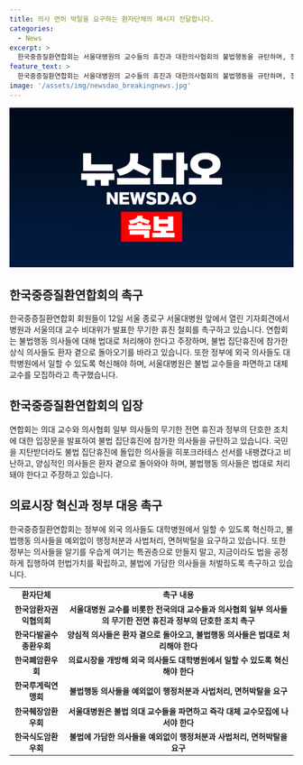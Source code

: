 ```yaml
---
title: 의사 면허 박탈을 요구하는 환자단체의 메시지 전달합니다.
categories:
  - News
excerpt: >
  한국중증질환연합회는 서울대병원의 교수들의 휴진과 대한의사협회의 불법행동을 규탄하며, 정부에게 불법행동을 처벌하고 외국 의사들을 대학병원에서 일할 수 있도록 혁신해야 한다고 촉구했다. 또한, 불법 의대 교수들을 파면하고 대체 교수를 모집해야 하며, 의료시장을 개방해 외국 의사들이 일할 수 있도록 해야 한다고 주장했다. 연합회는 불법에 가담한 의사들에 대한 행정처분과 사법처리, 면허박탈을 요구했다. 이에 대한 국민의 이목이 집중되고 있다.
feature_text: >
  한국중증질환연합회는 서울대병원의 교수들의 휴진과 대한의사협회의 불법행동을 규탄하며, 정부에게 불법행동을 처벌하고 외국 의사들을 대학병원에서 일할 수 있도록 혁신해야 한다고 촉구했다. 또한, 불법 의대 교수들을 파면하고 대체 교수를 모집해야 하며, 의료시장을 개방해 외국 의사들이 일할 수 있도록 해야 한다고 주장했다. 연합회는 불법에 가담한 의사들에 대한 행정처분과 사법처리, 면허박탈을 요구했다. 이에 대한 국민의 이목이 집중되고 있다.
image: '/assets/img/newsdao_breakingnews.jpg'
---
```


<p><img src="/assets/img/newsdao_breakingnews.jpg" alt="koreaapp 속보" /></p>

<h2 data-ke-size="size26">한국중증질환연합회의 촉구</h2>

<p data-ke-size="size16">한국중증질환연합회 회원들이 12일 서울 종로구 서울대병원 앞에서 열린 기자회견에서 병원과 서울의대 교수 비대위가 발표한 무기한 휴진 철회를 촉구하고 있습니다. 연합회는 불법행동 의사들에 대해 법대로 처리해야 한다고 주장하며, 불법 집단휴진에 참가한 상식 의사들도 환자 곁으로 돌아오기를 바라고 있습니다. 또한 정부에 외국 의사들도 대학병원에서 일할 수 있도록 혁신해야 하며, 서울대병원은 불법 교수들을 파면하고 대체 교수를 모집하라고 촉구했습니다.</p>

<h2 data-ke-size="size26">한국중증질환연합회의 입장</h2>

<p data-ke-size="size16">연합회는 의대 교수와 의사협회 일부 의사들의 무기한 전면 휴진과 정부의 단호한 조치에 대한 입장문을 발표하여 불법 집단휴진에 참가한 의사들을 규탄하고 있습니다. 국민을 지탄받더라도 불법 집단휴진에 돌입한 의사들을 히포크라테스 선서를 내팽겼다고 비난하고, 양심적인 의사들은 환자 곁으로 돌아와야 하며, 불법행동 의사들은 법대로 처리돼야 한다고 주장하고 있습니다.</p>

<h2 data-ke-size="size26">의료시장 혁신과 정부 대응 촉구</h2>

<p data-ke-size="size16">한국중증질환연합회는 정부에 외국 의사들도 대학병원에서 일할 수 있도록 혁신하고, 불법행동 의사들을 예외없이 행정처분과 사법처리, 면허박탈을 요구하고 있습니다. 또한 정부는 의사들을 알기를 우습게 여기는 특권층으로 만들지 말고, 지금이라도 법을 공정하게 집행하여 헌법가치를 확립하고, 불법에 가담한 의사들을 처벌하도록 촉구하고 있습니다. </p>

<table>
<tbody>
<tr>
<td style="text-align: center; height: 17px;"><b>환자단체</b></td>
<td style="text-align: center; height: 17px;"><b>촉구 내용</b></td>
</tr>
<tr>
<td style="text-align: center; height: 17px;"><b>한국암환자권익협의회</b></td>
<td style="text-align: center; height: 17px;"><b>서울대병원 교수를 비롯한 전국의대 교수들과 의사협회 일부 의사들의 무기한 전면 휴진과 정부의 단호한 조치 촉구</b></td>
</tr>
<tr>
<td style="text-align: center; height: 17px;"><b>한국다발골수종환우회</b></td>
<td style="text-align: center; height: 17px;"><b>양심적 의사들은 환자 곁으로 돌아오고, 불법행동 의사들은 법대로 처리해야 한다</b></td>
</tr>
<tr>
<td style="text-align: center; height: 17px;"><b>한국폐암환우회</b></td>
<td style="text-align: center; height: 17px;"><b>의료시장을 개방해 외국 의사들도 대학병원에서 일할 수 있도록 혁신해야 한다</b></td>
</tr>
<tr>
<td style="text-align: center; height: 17px;"><b>한국루게릭연맹회</b></td>
<td style="text-align: center; height: 17px;"><b>불법행동 의사들을 예외없이 행정처분과 사법처리, 면허박탈을 요구</b></td>
</tr>
<tr>
<td style="text-align: center; height: 17px;"><b>한국췌장암환우회</b></td>
<td style="text-align: center; height: 17px;"><b>서울대병원은 불법 의대 교수들을 파면하고 즉각 대체 교수모집에 나서야 한다</b></td>
</tr>
<tr>
<td style="text-align: center; height: 17px;"><b>한국식도암환우회</b></td>
<td style="text-align: center; height: 17px;"><b>불법에 가담한 의사들을 예외없이 행정처분과 사법처리, 면허박탈을 요구</b></td>
</tr>
</tbody>
</table>

